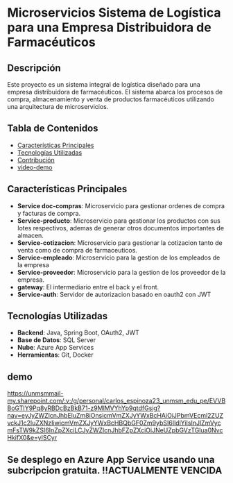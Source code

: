 # Microservicios Sistema de Logística para una Empresa Distribuidora de Farmacéuticos

## Descripción
Este proyecto es un sistema integral de logística diseñado para una empresa distribuidora de farmacéuticos. El sistema abarca los procesos de compra, almacenamiento y venta de productos farmacéuticos utilizando una arquitectura de microservicios.

## Tabla de Contenidos
- [Características Principales](#características-principales)
- [Tecnologías Utilizadas](#tecnologías-utilizadas)
- [Contribución](#contribución)
- [video-demo](#demo)
## Características Principales
- **Service doc-compras**: Microservicio para gestionar ordenes de compra y facturas de compra.
- **Service-producto**: Microservicio para gestionar los productos con sus lotes respectivos, ademas de generar otros documentos importantes de almacen.
- **Service-cotizacion**: Microservicio para gestionar la cotizacion tanto de venta como de compra de farmaceuticos.
- **Service-empleado**: Microservicio para la gestion de los empleados de la empresa
- **Service-proveedor**: Microservicio para la gestion de los proveedor de la empresa.
- **gateway**: El intermediario entre el back y el front.
- **Service-auth**: Servidor de autorizacion basado en oauth2 con JWT

## Tecnologías Utilizadas
- **Backend**: Java, Spring Boot, OAuth2, JWT
- **Base de Datos**: SQL Server
- **Nube**: Azure App Services
- **Herramientas**: Git, Docker
## demo
https://unmsmmail-my.sharepoint.com/:v:/g/personal/carlos_espinoza23_unmsm_edu_pe/EVVBBoGTIY9Pq8yRBDcBzBkB71-z9MlMVYhYp9qtdfGsig?nav=eyJyZWZlcnJhbEluZm8iOnsicmVmZXJyYWxBcHAiOiJPbmVEcml2ZUZvckJ1c2luZXNzIiwicmVmZXJyYWxBcHBQbGF0Zm9ybSI6IldlYiIsInJlZmVycmFsTW9kZSI6InZpZXciLCJyZWZlcnJhbFZpZXciOiJNeUZpbGVzTGlua0NvcHkifX0&e=yISCyr

## Se desplego en Azure App Service usando una subcripcion gratuita. !!ACTUALMENTE VENCIDA
